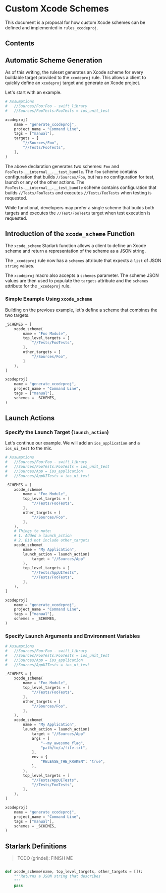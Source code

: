 # Custom Xcode Schemes

This document is a proposal for how custom Xcode schemes can be defined and implemented in
`rules_xcodeproj`.

## Contents

## Automatic Scheme Generation

As of this writing, the ruleset generates an Xcode scheme for every buildable target provided to
the `xcodeproj` rule. This allows a client to quickly define an `xcodeproj` target and generate an
Xcode project.

Let's start with an example.

```python
# Assumptions
#   //Sources/Foo:Foo - swift_library
#   //Sources/FooTests:FooTests = ios_unit_test

xcodeproj(
    name = "generate_xcodeproj",
    project_name = "Command Line",
    tags = ["manual"],
    targets = [
        "//Sources/Foo",
        "//Tests/FooTests",
    ],
)
```

The above declaration generates two schemes: `Foo` and
`FooTests.__internal__.__test_bundle`. The `Foo` scheme contains configuration that builds
`//Sources/Foo`, but has no configuration for test, launch or any of the other actions. The
`FooTests.__internal__.__test_bundle` scheme contains configuration that builds `//Tests/FooTests`
and executes `//Tests/FooTests` when testing is requested.

While functional, developers may prefer a single scheme that builds both targets and executes
the `//Test/FooTests` target when test execution is requested.

## Introduction of the `xcode_scheme` Function

The `xcode_scheme` Starlark function allows a client to define an Xcode scheme and return a
representation of the scheme as a JSON string.

The `_xcodeproj` rule now has a `schemes` attribute that expects a `list` of JSON `string` values.

The `xcodeproj` macro also accepts a `schemes` parameter. The scheme JSON values are then used to
populate the `targets` attribute and the `schemes` attribute for the `_xcodeproj` rule.

### Simple Example Using `xcode_scheme`

Building on the previous example, let's define a scheme that combines the two targets.

```python
_SCHEMES = [
    xcode_scheme(
        name = "Foo Module",
        top_level_targets = [
            "//Tests/FooTests",
        ],
        other_targets = [
            "//Sources/Foo",
        ]
    ),
]

xcodeproj(
    name = "generate_xcodeproj",
    project_name = "Command Line",
    tags = ["manual"],
    schemes = _SCHEMES,
)
```

## Launch Actions

### Specify the Launch Target (`launch_action`)

Let's continue our example. We will add an `ios_application` and a `ios_ui_test` to the mix.

```python
# Assumptions
#   //Sources/Foo:Foo - swift_library
#   //Sources/FooTests:FooTests = ios_unit_test
#   //Sources/App = ios_application
#   //Sources/AppUITests = ios_ui_test

_SCHEMES = [
    xcode_scheme(
        name = "Foo Module",
        top_level_targets = [
            "//Tests/FooTests",
        ],
        other_targets = [
            "//Sources/Foo",
        ],
    ),
    # Things to note:
    # 1. Added a launch_action 
    # 2. Did not include other_targets
    xcode_scheme(
        name = "My Application",
        launch_action = launch_action(
            target = "//Sources/App"
        ),
        top_level_targets = [
            "//Tests/AppUITests",
            "//Tests/FooTests",
        ],
    ),
]

xcodeproj(
    name = "generate_xcodeproj",
    project_name = "Command Line",
    tags = ["manual"],
    schemes = _SCHEMES,
)
```

### Specify Launch Arguments and Environment Variables

```python
# Assumptions
#   //Sources/Foo:Foo - swift_library
#   //Sources/FooTests:FooTests = ios_unit_test
#   //Sources/App = ios_application
#   //Sources/AppUITests = ios_ui_test

_SCHEMES = [
    xcode_scheme(
        name = "Foo Module",
        top_level_targets = [
            "//Tests/FooTests",
        ],
        other_targets = [
            "//Sources/Foo",
        ],
    ),
    xcode_scheme(
        name = "My Application",
        launch_action = launch_action(
            target = "//Sources/App"
            args = [
                "--my_awesome_flag",
                "path/to/a/file.txt",
            ],
            env = {
                "RELEASE_THE_KRAKEN": "true",
            },
        ),
        top_level_targets = [
            "//Tests/AppUITests",
            "//Tests/FooTests",
        ],
    ),
]

xcodeproj(
    name = "generate_xcodeproj",
    project_name = "Command Line",
    tags = ["manual"],
    schemes = _SCHEMES,
)
```

## Starlark Definitions

> TODO (grindel): FINISH ME

```python

def xcode_scheme(name, top_level_targets, other_targets = []):
    """Returns a JSON string that describes 
    """
    pass

```
